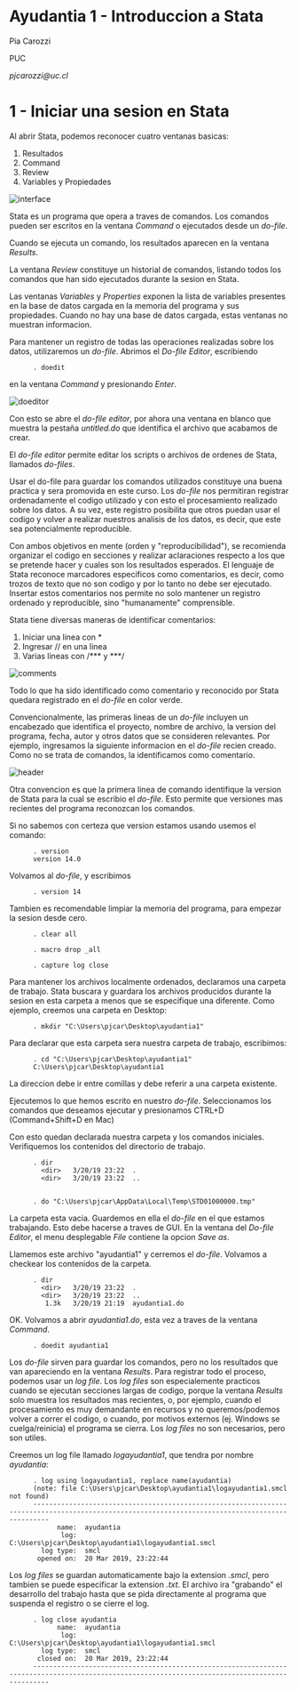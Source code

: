 Ayudantia 1 - Introduccion a Stata
==================================

Pia Carozzi

PUC

*pjcarozzi\@uc.cl*

1 - Iniciar una sesion en Stata
==============================

Al abrir Stata, podemos reconocer cuatro ventanas basicas:

1.  Resultados
2.  Command
3.  Review
4.  Variables y Propiedades

![interface](./img/GUI.jpg)

Stata es un programa que opera a traves de comandos. Los comandos pueden ser escritos en la ventana *Command* o ejecutados desde un *do-file*.

Cuando se ejecuta un comando, los resultados aparecen en la ventana *Results*.

La ventana *Review* constituye un historial de comandos, listando todos los comandos que han sido ejecutados durante la sesion en Stata.

Las ventanas *Variables* y *Properties* exponen la lista de variables presentes en la base de datos cargada en la memoria del programa y sus propiedades. Cuando no hay una base de datos cargada, estas ventanas no muestran informacion.

Para mantener un registro de todas las operaciones realizadas sobre los datos, utilizaremos un *do-file*. Abrimos el *Do-file Editor*, escribiendo

          . doedit

en la ventana *Command* y presionando *Enter*.

![doeditor](./img/doeditor.jpg)

Con esto se abre el *do-file editor*, por ahora una ventana en blanco que muestra la pestaña *untitled.do* que identifica el archivo que acabamos de crear.

El *do-file editor* permite editar los scripts o archivos de ordenes de Stata, llamados *do-files*.

Usar el do-file para guardar los comandos utilizados constituye una buena practica y sera promovida en este curso. Los *do-file* nos permitiran registrar ordenadamente el codigo utilizado y con esto el procesamiento realizado sobre los datos. A su vez, este registro posibilita que otros puedan usar el codigo y volver a realizar nuestros analisis de los datos, es decir, que este sea potencialmente reproducible.

Con ambos objetivos en mente (orden y "reproducibilidad"), se recomienda organizar el codigo en secciones y realizar aclaraciones respecto a los que se pretende hacer y cuales son los resultados esperados. El lenguaje de Stata reconoce marcadores especificos como comentarios, es decir, como trozos de texto que no son codigo y por lo tanto no debe ser ejecutado. Insertar estos comentarios nos permite no solo mantener un
registro ordenado y reproducible, sino "humanamente" comprensible.

Stata tiene diversas maneras de identificar comentarios:

1.  Iniciar una linea con \*
2.  Ingresar // en una linea
3.  Varias lineas con /\*\*\* y \*\*\*/

![comments](./img/comments.jpg)

Todo lo que ha sido identificado como comentario y reconocido por Stata quedara registrado en el *do-file* en color verde.

Convencionalmente, las primeras lineas de un *do-file* incluyen un encabezado que identifica el proyecto, nombre de archivo, la version del programa, fecha, autor y otros datos que se consideren relevantes. Por ejemplo, ingresamos la siguiente informacion en el *do-file* recien creado. Como no se trata de comandos, la identificamos como comentario.

![header](./img/head.jpg)

Otra convencion es que la primera linea de comando identifique la version de Stata para la cual se escribio el *do-file*. Esto permite que versiones mas recientes del programa reconozcan los comandos.

Si no sabemos con certeza que version estamos usando usemos el comando:

          . version
          version 14.0

Volvamos al *do-file*, y escribimos

          . version 14

Tambien es recomendable limpiar la memoria del programa, para empezar la sesion desde cero.

          . clear all

          . macro drop _all

          . capture log close

Para mantener los archivos localmente ordenados, declaramos una carpeta de trabajo. Stata buscara y guardara los archivos producidos durante la sesion en esta carpeta a menos que se especifique una diferente. Como ejemplo, creemos una carpeta en Desktop:

          . mkdir "C:\Users\pjcar\Desktop\ayudantia1"

Para declarar que esta carpeta sera nuestra carpeta de trabajo, escribimos:

          . cd "C:\Users\pjcar\Desktop\ayudantia1"
          C:\Users\pjcar\Desktop\ayudantia1

La direccion debe ir entre comillas y debe referir a una carpeta existente.

Ejecutemos lo que hemos escrito en nuestro *do-file*. Seleccionamos los comandos que deseamos ejecutar y presionamos CTRL+D (Command+Shift+D en Mac)

Con esto quedan declarada nuestra carpeta y los comandos iniciales. Verifiquemos los contenidos del directorio de trabajo.

          . dir
            <dir>   3/20/19 23:22  .                 
            <dir>   3/20/19 23:22  ..                


          . do "C:\Users\pjcar\AppData\Local\Temp\STD01000000.tmp"

La carpeta esta vacia. Guardemos en ella el *do-file* en el que estamos trabajando. Esto debe hacerse a traves de GUI. En la ventana del *Do-file Editor*, el menu desplegable *File* contiene la opcion *Save as*.

Llamemos este archivo "ayudantia1" y cerremos el *do-file*. Volvamos a checkear los contenidos de la carpeta.

          . dir
            <dir>   3/20/19 23:22  .                 
            <dir>   3/20/19 23:22  ..                
             1.3k   3/20/19 21:19  ayudantia1.do     

OK. Volvamos a abrir *ayudantia1.do*, esta vez a traves de la ventana *Command*.

          . doedit ayudantia1

Los *do-file* sirven para guardar los comandos, pero no los resultados que van apareciendo en la ventana *Results*. Para registrar todo el proceso, podemos usar un *log file*. Los *log files* son especialemente practicos cuando se ejecutan secciones largas de codigo, porque la ventana *Results* solo muestra los resultados mas recientes, o, por ejemplo, cuando el procesamiento es muy demandante en recursos y no queremos/podemos volver a correr el codigo, o cuando, por motivos externos (ej. Windows se cuelga/reinicia) el programa se cierra. Los *log files* no son necesarios, pero son utiles.

Creemos un log file llamado *logayudantia1*, que tendra por nombre *ayudantia*:

          . log using logayudantia1, replace name(ayudantia)
          (note: file C:\Users\pjcar\Desktop\ayudantia1\logayudantia1.smcl not found)
          ------------------------------------------------------------------------------------------------------------------------------------------------
                name:  ayudantia
                 log:  C:\Users\pjcar\Desktop\ayudantia1\logayudantia1.smcl
            log type:  smcl
           opened on:  20 Mar 2019, 23:22:44

Los *log files* se guardan automaticamente bajo la extension *.smcl*, pero tambien se puede especificar la extension *.txt*. El archivo ira "grabando" el desarrollo del trabajo hasta que se pida directamente al programa que suspenda el registro o se cierre el log.

          . log close ayudantia
                name:  ayudantia
                 log:  C:\Users\pjcar\Desktop\ayudantia1\logayudantia1.smcl
            log type:  smcl
           closed on:  20 Mar 2019, 23:22:44
          ------------------------------------------------------------------------------------------------------------------------------------------------
